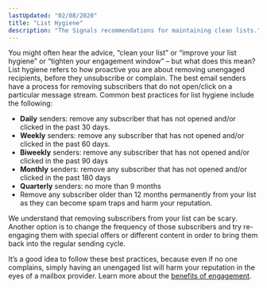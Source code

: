 ```yaml
---
lastUpdated: "02/08/2020"
title: "List Hygiene"
description: "The Signals recommendations for maintaining clean lists."
---
```


You might often hear the advice, “clean your list” or “improve your list hygiene” or “tighten your engagement window” – but what does this mean? List hygiene refers to how proactive you are about removing unengaged recipients, before they unsubscribe or complain. The best email senders have a process for removing subscribers that do not open/click on a particular message stream. Common best practices for list hygiene include the following: 

* **Daily** senders: remove any subscriber that has not opened and/or clicked in the past 30 days.
* **Weekly** senders: remove any subscriber that has not opened and/or clicked in the past 60 days.
* **Biweekly** senders: remove any subscriber that has not opened and/or clicked in the past 90 days
* **Monthly** senders: remove any subscriber that has not opened and/or clicked in the past 180 days
* **Quarterly** senders: no more than 9 months
* Remove any subscriber older than 12 months permanently from your list as they can become spam traps and harm your reputation.

We understand that removing subscribers from your list can be scary. Another option is to change the frequency of those subscribers and try re-engaging them with special offers or different content in order to bring them back into the regular sending cycle.

It’s a good idea to follow these best practices, because even if no one complains, simply having an unengaged list will harm your reputation in the eyes of a mailbox provider. Learn more about the [benefits of engagement](https://www.sparkpost.com/blog/higher-email-engagement/).
